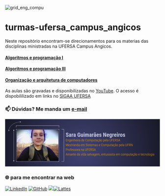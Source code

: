<img src="assets/IMG_20210124_112136.jpg.png"
     alt="grid_eng_compu"/>

# turmas-ufersa_campus_angicos

Neste repositório encontram-se direcionamentos para os materias das disciplinas ministradas na UFERSA Campus Angicos. 

#### [Algoritmos e programação I](https://drive.google.com/drive/folders/1zGintHlGBkejhhD5nm8q5qiVb04CfmVE?usp=sharing)
#### [Algoritmos e programação III](https://drive.google.com/drive/folders/1cy6t7GFbQzLjtc3pzRtlI5d30nqEZVmZ?usp=sharing)
#### [Organização e arquitetura de computadores](https://drive.google.com/drive/folders/14m7fHzutJ4fPQeFKSPQaYd0TF_KjcKqw?usp=sharing)

As aulas são gravadas e disponibilizadas no [YouTube](https://www.youtube.com/channel/UC6_0YK1bdmjf6M4c6dJ1XHQ). O acesso é dispobililizado em links no [SIGAA UFERSA](https://sigaa.ufersa.edu.br/)

### :mailbox: Dúvidas? Me manda um [e-mail](sguimaraaes@gmail.com) 

<img src="https://raw.githubusercontent.com/guimaraaes/guimaraaes/master/assets/card-readme.png" >

### :globe_with_meridians: para me encontrar na web
[![LinkedIn](https://img.shields.io/badge/-LINKEDIN-0077B5?style=for-the-badge&logo=linkedin&logoColor=white)](https://www.linkedin.com/in/sara-guimar%C3%A3es-negreiros-aa2382155/)
[![GitHub](https://img.shields.io/badge/github-%23100000.svg?&style=for-the-badge&logo=github&logoColor=white)](https://guimaraaes.github.io/guimaraaes/)
[<img height="25" src="https://i.imgur.com/2iVxee6.png">![Lattes](https://img.shields.io/badge/lattes-%23100000?logoColor=blue&style=for-the-badge)](http://lattes.cnpq.br/7082901769077209)

